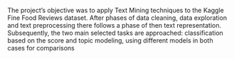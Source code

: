 The project’s objective was to apply Text Mining techniques
to the Kaggle Fine Food Reviews dataset. After phases of
data cleaning, data exploration and text preprocessing there
follows a phase of then text representation. Subsequently, the
two main selected tasks are approached: classification based
on the score and topic modeling, using different models in both
cases for comparisons

